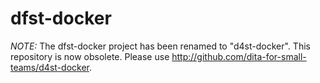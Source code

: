 # dfst-docker

*NOTE:* The dfst-docker project has been renamed to "d4st-docker". This repository is now obsolete. Please use <http://github.com/dita-for-small-teams/d4st-docker>. 
